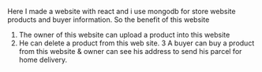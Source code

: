 Here I made a website with react and i use mongodb for store website products and buyer information.
So the benefit of this website
1. The owner of this website can upload a product into this website
2. He can delete a product from this web site.
3 A buyer can buy a product from this website & owner can see his address to send his parcel for home delivery.